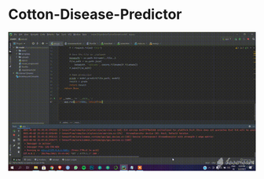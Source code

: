 # Cotton-Disease-Predictor
![Alt Text](https://github.com/musstafa08-bug/Cotton-Disease-Predictor/blob/main/CottonDisease.gif)

